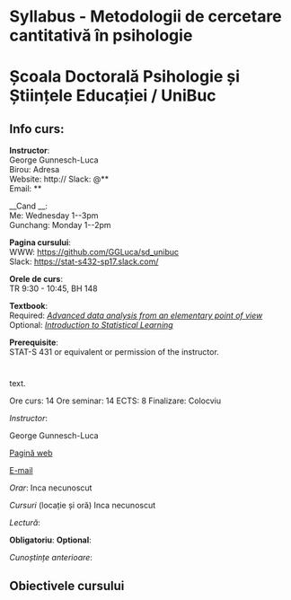 # Syllabus - Metodologii de cercetare cantitativă în psihologie
# Școala Doctorală Psihologie și Științele Educației / UniBuc 

## Info curs:
__Instructor__:  
George Gunnesch-Luca  
Birou: Adresa  
Website: http://
Slack: @**  
Email: **  

__Cand __:  
Me: Wednesday 1--3pm   
Gunchang: Monday 1--2pm

__Pagina cursului__:    
WWW: https://github.com/GGLuca/sd_unibuc  
Slack: https://stat-s432-sp17.slack.com/

__Orele de curs__:  
TR 9:30 - 10:45, BH 148

__Textbook__:  
Required: [_Advanced data analysis from an elementary point of view_](https://www.stat.cmu.edu/~cshalizi/ADAfaEPoV/)  
Optional: [_Introduction to Statistical Learning_](http://www-bcf.usc.edu/~gareth/ISL/)



__Prerequisite__:  
STAT-S 431 or equivalent or permission of the instructor.
#

text.

Ore curs: 14
Ore seminar: 14
ECTS: 8
Finalizare: Colocviu


*Instructor*:

George Gunnesch-Luca 

[Pagină web](https://www.psychologie.rw.fau.de/team/wissenschaftliche-mitarbeiterinnen/george-luca/)

[E-mail](george.gunnesch-luca@fau.de)

*Orar*:
Inca necunoscut

*Cursuri* (locație și oră)
Inca necunoscut

*Lectură*:

**Obligatoriu**: 
**Optional**: 

*Cunoștințe anterioare*:

## Obiectivele cursului
